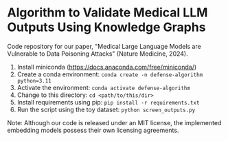 # Algorithm to Validate Medical LLM Outputs Using Knowledge Graphs
Code repository for our paper, "Medical Large Language Models are Vulnerable to Data Poisoning Attacks" (Nature Medicine, 2024).

1. Install miniconda (https://docs.anaconda.com/free/miniconda/)
2. Create a conda environment: `conda create -n defense-algorithm python=3.11`
3. Activate the environment: `conda activate defense-algorithm`
4. Change to this directory: `cd <path/to/this/dir>`
5. Install requirements using pip: `pip install -r requirements.txt`
6. Run the script using the toy dataset: `python screen_outputs.py`

Note: Although our code is released under an MIT license, the implemented embedding models possess their own licensing agreements.

